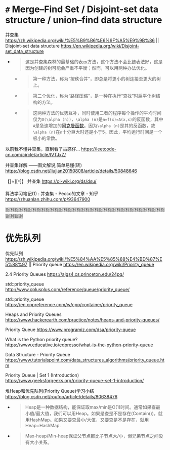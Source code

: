 
# `#` Merge–Find Set / Disjoint-set data structure / union–find data structure

并查集 https://zh.wikipedia.org/wiki/%E5%B9%B6%E6%9F%A5%E9%9B%86 || Disjoint-set data structure https://en.wikipedia.org/wiki/Disjoint-set_data_structure
- > 这是并查集森林的最基础的表示方法，这个方法不会比链表法好，这是因为创建的树可能会严重不平衡；然而，可以用两种办法优化。
  * > 第一种方法，称为“按秩合并”，即总是将更小的树连接至更大的树上。
  * > 第二个优化，称为“路径压缩”，是一种在执行“查找”时扁平化树结构的方法。
  * > 这两种方法的优势互补，同时使用二者的程序每个操作的平均时间仅为`O(\alpha (n))`，`\alpha (n)`是`n=f(x)=A(x,x)`的反函数，其中`A`是急速增加的[阿克曼函数]()。因为`\alpha (n)`是其的反函数，故`\alpha (n)`在`n`十分巨大时还是小于5。因此，平均运行时间是一个极小的常数。 

以前我不懂并查集，直到看了古惑仔... https://leetcode-cn.com/circle/article/IVTJxZ/

并查集详解 ——图文解说,简单易懂(转) https://blog.csdn.net/liujian20150808/article/details/50848646

【[:star:][`*`]】 并查集 https://oi-wiki.org/ds/dsu/

算法学习笔记(1) : 并查集 - Pecco的文章 - 知乎 https://zhuanlan.zhihu.com/p/93647900

:u5272::u5272::u5272::u5272::u5272::u5272::u5272::u5272::u5272::u5272::u5272::u5272::u5272::u5272::u5272::u5272::u5272::u5272::u5272::u5272::u5272::u5272::u5272::u5272::u5272::u5272::u5272::u5272::u5272::u5272::u5272::u5272::u5272::u5272::u5272::u5272::u5272::u5272::u5272::u5272:

# 优先队列

优先队列 https://zh.wikipedia.org/wiki/%E5%84%AA%E5%85%88%E4%BD%87%E5%88%97 || Priority queue https://en.wikipedia.org/wiki/Priority_queue

2.4 Priority Queues https://algs4.cs.princeton.edu/24pq/

std::priority_queue http://www.cplusplus.com/reference/queue/priority_queue/

std::priority_queue https://en.cppreference.com/w/cpp/container/priority_queue

Heaps and Priority Queues https://www.hackerearth.com/practice/notes/heaps-and-priority-queues/

Priority Queue https://www.programiz.com/dsa/priority-queue

What is the Python priority queue? https://www.educative.io/edpresso/what-is-the-python-priority-queue

Data Structure - Priority Queue https://www.tutorialspoint.com/data_structures_algorithms/priority_queue.htm

Priority Queue | Set 1 (Introduction) https://www.geeksforgeeks.org/priority-queue-set-1-introduction/

堆Heap和优先队列(Priority Queue)学习小结 https://blog.csdn.net/roufoo/article/details/80638476
- > Heap是一种数据结构，能保证取max/min是O(1)时间。通常如果查最小值/最大值，我们可以用Heap。如果是查是不是存在(Contain())，就用HashMap。如果又要查最小/大值，又要查是不是存在，就用Heap+HashMap.
- > Max-heap/Min-heap保证父节点都比子节点大/小，但兄弟节点之间没有大小关系。
